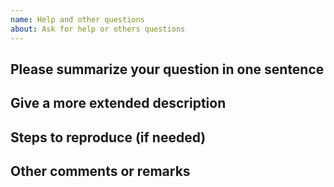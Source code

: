 ```yaml
---
name: Help and other questions
about: Ask for help or others questions
---
```


## Please summarize your question in one sentence


## Give a more extended description


## Steps to reproduce (if needed)


## Other comments or remarks